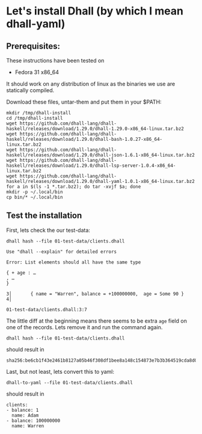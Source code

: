 # Let's install Dhall (by which I mean dhall-yaml)

## Prerequisites:

These instructions have been tested on

* Fedora 31 x86_64

It should work on any distribution of linux as the binaries we use are statically compiled.

Download these files, untar-them and put them in your $PATH:

```
mkdir /tmp/dhall-install
cd /tmp/dhall-install
wget https://github.com/dhall-lang/dhall-haskell/releases/download/1.29.0/dhall-1.29.0-x86_64-linux.tar.bz2
wget https://github.com/dhall-lang/dhall-haskell/releases/download/1.29.0/dhall-bash-1.0.27-x86_64-linux.tar.bz2
wget https://github.com/dhall-lang/dhall-haskell/releases/download/1.29.0/dhall-json-1.6.1-x86_64-linux.tar.bz2
wget https://github.com/dhall-lang/dhall-haskell/releases/download/1.29.0/dhall-lsp-server-1.0.4-x86_64-linux.tar.bz2
wget https://github.com/dhall-lang/dhall-haskell/releases/download/1.29.0/dhall-yaml-1.0.1-x86_64-linux.tar.bz2
for a in $(ls -1 *.tar.bz2); do tar -xvjf $a; done
mkdir -p ~/.local/bin
cp bin/* ~/.local/bin
```

## Test  the installation

First, lets check the our test-data:
```
dhall hash --file 01-test-data/clients.dhall 

Use "dhall --explain" for detailed errors

Error: List elements should all have the same type

{ + age : …
, …
}

3│       { name = "Warren", balance = +100000000,  age = Some 90 }
4│     

01-test-data/clients.dhall:3:7
```

The little diff at the beginning means there seems to be extra `age` field on one of the records.
Lets remove it and run the command again.

```
dhall hash --file 01-test-data/clients.dhall 
```
should result in
```
sha256:be6cb1f43e2461b8127a05b46f308df1bee8a148c154873e7b3b364519cda8d0
```

Last, but not least, lets convert this to yaml:
```
dhall-to-yaml --file 01-test-data/clients.dhall 
```
should result in
```
clients:
- balance: 1
  name: Adam
- balance: 100000000
  name: Warren
```